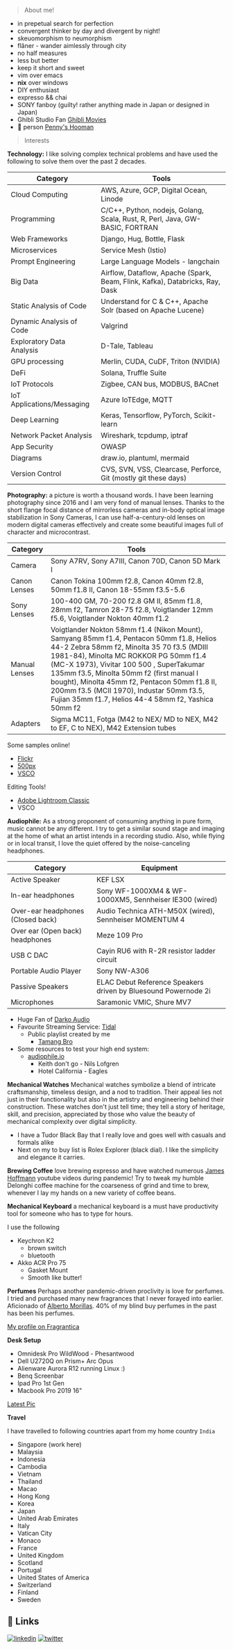 > About me!

* in prepetual search for perfection
* convergent thinker by day and divergent by night!
* skeuomorphism to neumorphism
* flâner - wander aimlessly through city
* no half measures
* less but better
* keep it short and sweet
* vim over emacs
* **nix** over windows
* DIY enthusiast
* expresso && chai
* SONY fanboy (guilty! rather anything made in Japan or designed in Japan)
* Ghibli Studio Fan [Ghibli Movies](https://www.imdb.com/list/ls561133549/)
* 🐶 person [Penny's Hooman](https://vsco.co/attaboyabhi/media/6455962a32f88f1693000001) 


> Interests

**Technology:** I like solving complex technical problems and have used the following to solve them over the past 2 decades.

|Category| Tools|
|-|-|
|Cloud Computing|AWS, Azure, GCP, Digital Ocean, Linode|
|Programming|C/C++, Python, nodejs, Golang, Scala, Rust, R, Perl, Java, GW-BASIC, FORTRAN|
|Web Frameworks|Django, Hug, Bottle, Flask|
|Microservices|Service Mesh (Istio)|
|Prompt Engineering|Large Language Models - langchain|
|Big Data|Airflow, Dataflow, Apache (Spark, Beam, Flink, Kafka), Databricks, Ray, Dask|
|Static Analysis of Code|Understand for C & C++, Apache Solr (based on Apache Lucene)|
|Dynamic Analysis of Code|Valgrind|
|Exploratory Data Analysis|D-Tale, Tableau|
|GPU processing|Merlin, CUDA, CuDF, Triton (NVIDIA)|
|DeFi|Solana, Truffle Suite|
|IoT Protocols|Zigbee, CAN bus, MODBUS, BACnet|
|IoT Applications/Messaging|Azure IoTEdge, MQTT|
|Deep Learning|Keras, Tensorflow, PyTorch, Scikit-learn|
|Network Packet Analysis|Wireshark, tcpdump, iptraf|
|App Security|OWASP|
|Diagrams|draw.io, plantuml, mermaid |
|Version Control|CVS, SVN, VSS, Clearcase, Perforce, Git (mostly git these days)|

**Photography:** a picture is worth a thousand words. I have been learning photography since 2016 and I am very fond of manual lenses. Thanks to the short flange focal distance of mirrorless cameras and in-body optical image stabilization in Sony Cameras, I can use half-a-century-old lenses on modern digital cameras effectively and create some beautiful images full of character and microcontrast.

|Category| Tools|
|--------|------|
|Camera| Sony A7RV, Sony A7III, Canon 70D, Canon 5D Mark I|
|Canon Lenses| Canon Tokina 100mm f2.8, Canon 40mm f2.8, 50mm f1.8 II, Canon 18-55mm f3.5-5.6|
|Sony Lenses| 100-400 GM, 70-200 f2.8 GM II, 85mm f1.8, 28mm f2, Tamron 28-75 f2.8, Voigtlander 12mm f5.6, Voigtlander Nokton 40mm f1.2|
|Manual Lenses| Voigtlander Nokton 58mm f1.4 (Nikon Mount), Samyang 85mm f1.4, Pentacon 50mm f1.8, Helios 44-2 Zebra  58mm f2, Minolta 35 70 f3.5 (MDIII 1981-84), Minolta MC ROKKOR PG 50mm f1.4 (MC-X 1973), Vivitar 100 500 , SuperTakumar 135mm f3.5, Minolta 50mm f2 (first manual I bought), Minolta 45mm f2, Pentacon 50mm f1.8 II, 200mm f3.5 (MCII 1970), Industar 50mm f3.5, Fujian 35mm f1.7, Helios 44-4 58mm f2, Yashica 50mm f2|
|Adapters|Sigma MC11, Fotga (M42 to NEX/ MD to NEX, M42 to EF, C to NEX), M42 Extension tubes|

Some samples online!

* [Flickr](https://flickr.com/photos/abhishesh-sharma/)
* [500px](https://500px.com/p/AbhisheshSharma)
* [VSCO](https://vsco.co/attaboyabhi/gallery)

Editing Tools!

* [Adobe Lightroom Classic](https://lightroom.adobe.com/)
* VSCO


**Audiophile:** As a strong proponent of consuming anything in pure form, music cannot be any different. I try to get a similar sound stage and imaging at the home of what an artist intends in a recording studio. Also, while flying or in local transit, I love the quiet offered by the noise-canceling headphones.

|Category|Equipment|
|--------|---------|
|Active Speaker|KEF LSX|
|In-ear headphones|Sony WF-1000XM4 & WF-1000XM5, Sennheiser IE300 (wired)|
|Over-ear headphones (Closed back)|Audio Technica ATH-M50X (wired), Sennheiser MOMENTUM 4|
|Over ear (Open back) headphones| Meze 109 Pro|
|USB C DAC | Cayin RU6 with R-2R resistor ladder circuit|
|Portable Audio Player| Sony NW-A306|
|Passive Speakers| ELAC Debut Reference Speakers driven by Bluesound Powernode 2i|
|Microphones| Saramonic VMIC, Shure MV7 |

* Huge Fan of [Darko Audio](https://darko.audio/)
* Favourite Streaming Service: [Tidal](tidal)
  * Public playlist created by me
    * [Tamang Bro](https://tidal.com/browse/playlist/8a868f8b-63cf-4dea-9658-ffe4d10a1b9d)
* Some resources to test your high end system:
  * [audiophile.io](https://audiophilemusic.io/portfolio/top-10-samplers-for-test-high-end-system/)
    * Keith don't go - Nils Lofgren
    * Hotel California - Eagles


**Mechanical Watches** Mechanical watches symbolize a blend of intricate craftsmanship, timeless design, and a nod to tradition. Their appeal lies not just in their functionality but also in the artistry and engineering behind their construction. These watches don't just tell time; they tell a story of heritage, skill, and precision, appreciated by those who value the beauty of mechanical complexity over digital simplicity.

* I have a Tudor Black Bay that I really love and goes well with casuals and formals alike
* Next on my to buy list is Rolex Explorer (black dial). I like the simplicity and elegance it carries.

**Brewing Coffee** love brewing expresso and have watched numerous [James Hoffmann](https://www.jameshoffmann.co.uk/) youtube videos during pandemic! Try to tweak my humble Delonghi coffee machine for the coarseness of grind and time to brew, whenever I lay my hands on a new variety of coffee beans.


**Mechanical Keyboard** a mechanical keyboard is a must have productivity tool for someone who has to type for hours.

I use the following
* Keychron K2
  * brown switch
  * bluetooth
* Akko ACR Pro 75
  * Gasket Mount
  * Smooth like butter!


**Perfumes** Perhaps another pandemic-driven proclivity is love for perfumes. I tried and purchased many new fragrances that I never forayed into earlier. Aficionado of [Alberto Morillas](https://www.firmenich.com/fragrance/fine-fragrance/people/alberto-morillas). 40% of my blind buy perfumes in the past has been his perfumes.

[My profile on Fragrantica](https://www.fragrantica.com/member/1459421)

**Desk Setup**

* Omnidesk Pro WildWood - Phesantwood
* Dell U2720Q on Prism+ Arc Opus
* Alienware Aurora R12 running Linux :)
* Benq Screenbar
* Ipad Pro 1st Gen
* Macbook Pro 2019 16"

[Latest Pic](https://vsco.co/attaboyabhi/media/646442ae32f88f14ad000001)

**Travel**

I have travelled to following countries apart from my home country `India`
* Singapore (work here)
* Malaysia
* Indonesia
* Cambodia
* Vietnam
* Thailand
* Macao
* Hong Kong
* Korea
* Japan
* United Arab Emirates
* Italy
* Vatican City 
* Monaco
* France
* United Kingdom 
* Scotland
* Portugal
* United States of America
* Switzerland
* Finland
* Sweden

## 🔗 Links

[![linkedin](https://img.shields.io/badge/linkedin-0A66C2?style=for-the-badge&logo=linkedin&logoColor=white)](https://www.linkedin.com/in/abhishesh)
[![twitter](https://img.shields.io/badge/twitter-1DA1F2?style=for-the-badge&logo=twitter&logoColor=white)](https://twitter.com/abhishesh)

